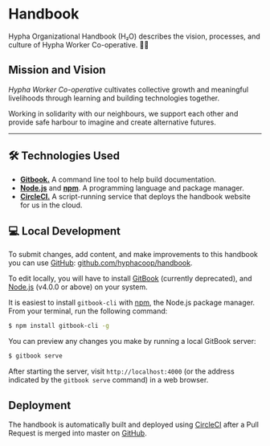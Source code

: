 # Handbook

Hypha Organizational Handbook (H₂O) describes the vision, processes, and culture of Hypha Worker Co-operative. 🌿🍄

## Mission and Vision

*Hypha Worker Co-operative* cultivates collective growth and meaningful livelihoods through learning and building technologies together.

Working in solidarity with our neighbours, we support each other and provide safe harbour to imagine and create alternative futures.

---

## 🛠 Technologies Used

- [**Gitbook.**][gitbook] A command line tool to help build documentation.
- [**Node.js**][node] and [**npm**][npm]. A programming language and package manager.
- [**CircleCI.**][circleci] A script-running service that deploys the handbook website for us in the cloud.

## 💻 Local Development

To submit changes, add content, and make improvements to this handbook you can use [GitHub][repo]: [github.com/hyphacoop/handbook][repo].

To edit locally, you will have to install [GitBook][gitbook] (currently deprecated), and [Node.js][node] (v4.0.0 or above) on your system.

It is easiest to install `gitbook-cli` with [npm][npm], the Node.js package manager. From your terminal, run the following command:

```bash
$ npm install gitbook-cli -g
```

You can preview any changes you make by running a local GitBook server:

```bash
$ gitbook serve
```

After starting the server, visit `http://localhost:4000` (or the address indicated by the `gitbook serve` command) in a web browser.

## Deployment

The handbook is automatically built and deployed using [CircleCI][circleci] after a Pull Request is merged into master on [GitHub][repo].


<!-- Links -->
[gitbook]: https://github.com/GitbookIO/gitbook-cli
[node]: https://nodejs.org/en/
[npm]: https://www.npmjs.com/
[circleci]: https://circleci.com/docs/2.0/about-circleci/
[repo]: https://github.com/hyphacoop/handbook
[config]: .circleci/config.yml
